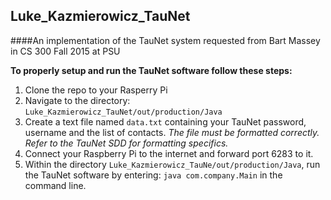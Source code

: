 ## Luke_Kazmierowicz_TauNet
####An implementation of the TauNet system requested from Bart Massey in CS 300 Fall 2015 at PSU

**To properly setup and run the TauNet software follow these steps:**
  1. Clone the repo to your Rasperry Pi
  2. Navigate to the directory: `Luke_Kazmierowicz_TauNet/out/production/Java`
  3. Create a text file named `data.txt` containing your TauNet password, username and the list of contacts. 
  *The file must be formatted correctly. Refer to the TauNet SDD for formatting specifics.*
  4. Connect your Raspberry Pi to the internet and forward port 6283 to it.
  5. Within the directory `Luke_Kazmierowicz_TauNe/out/production/Java`, run the TauNet software by entering: `java com.company.Main` in the command line.
